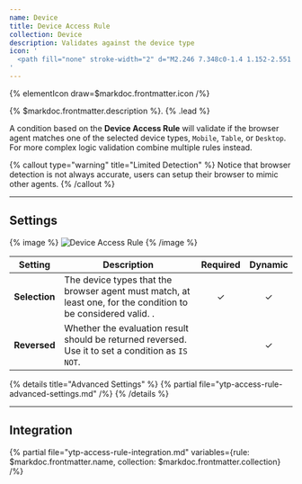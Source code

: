 ```yaml
---
name: Device
title: Device Access Rule
collection: Device
description: Validates against the device type
icon: '
  <path fill="none" stroke-width="2" d="M2.246 7.348c0-1.4 1.152-2.551 2.55-2.551h20.407c1.4 0 2.55 1.151 2.55 2.55v11.48c0 1.398-1.15 2.55-2.55 2.55H4.797c-1.4 0-2.55-1.152-2.55-2.55V7.346zM9.9 25.203H20.1"/>
'
---
```


{% elementIcon draw=$markdoc.frontmatter.icon /%}

{% $markdoc.frontmatter.description %}. {% .lead %}

A condition based on the **Device Access Rule** will validate if the browser agent matches one of the selected device types, `Mobile`, `Table`, or `Desktop`. For more complex logic validation combine multiple rules instead.

{% callout type="warning" title="Limited Detection" %}
Notice that browser detection is not always accurate, users can setup their browser to mimic other agents.
{% /callout %}

---

## Settings

{% image %}
![Device Access Rule](/assets/ytp/access/rule-device.webp)
{% /image %}

| Setting | Description | Required | Dynamic |
| ------- | ----------- | :------: | :-----: |
| **Selection** | The device types that the browser agent must match, at least one, for the condition to be considered valid. . | &#x2713; | &#x2713; |
| **Reversed** | Whether the evaluation result should be returned reversed. Use it to set a condition as `IS NOT`. | | &#x2713; |

{% details title="Advanced Settings" %}
    {% partial file="ytp-access-rule-advanced-settings.md" /%}
{% /details %}

---

## Integration

{% partial file="ytp-access-rule-integration.md" variables={rule: $markdoc.frontmatter.name, collection: $markdoc.frontmatter.collection} /%}
